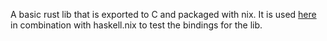 A basic rust lib that is exported to C and packaged with nix. It is used [here](https://github.com/perturbing/test-rust-c-bindings) in combination with haskell.nix to test the bindings for the lib.
